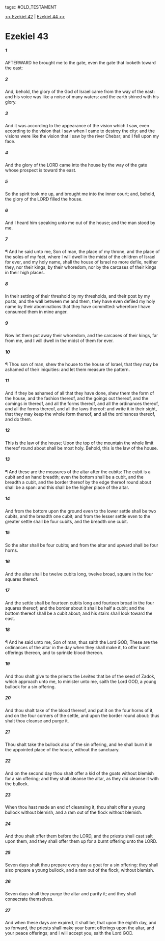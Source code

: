 tags:: #OLD_TESTAMENT

[<< Ezekiel 42](OLD_TESTAMENT/26_Ezekiel/Ezekiel_42.md) | [Ezekiel 44 >>](OLD_TESTAMENT/26_Ezekiel/Ezekiel_44.md)

# Ezekiel 43

##### 1

AFTERWARD he brought me to the gate, even the gate that looketh toward the east:

##### 2

And, behold, the glory of the God of Israel came from the way of the east: and his voice was like a noise of many waters: and the earth shined with his glory.

##### 3

And it was according to the appearance of the vision which I saw, even according to the vision that I saw when I came to destroy the city: and the visions were like the vision that I saw by the river Chebar; and I fell upon my face.

##### 4

And the glory of the LORD came into the house by the way of the gate whose prospect is toward the east.

##### 5

So the spirit took me up, and brought me into the inner court; and, behold, the glory of the LORD filled the house.

##### 6

And I heard him speaking unto me out of the house; and the man stood by me.

##### 7

¶ And he said unto me, Son of man, the place of my throne, and the place of the soles of my feet, where I will dwell in the midst of the children of Israel for ever, and my holy name, shall the house of Israel no more defile, neither they, nor their kings, by their whoredom, nor by the carcases of their kings in their high places.

##### 8

In their setting of their threshold by my thresholds, and their post by my posts, and the wall between me and them, they have even defiled my holy name by their abominations that they have committed: wherefore I have consumed them in mine anger.

##### 9

Now let them put away their whoredom, and the carcases of their kings, far from me, and I will dwell in the midst of them for ever.

##### 10

¶ Thou son of man, shew the house to the house of Israel, that they may be ashamed of their iniquities: and let them measure the pattern.

##### 11

And if they be ashamed of all that they have done, shew them the form of the house, and the fashion thereof, and the goings out thereof, and the comings in thereof, and all the forms thereof, and all the ordinances thereof, and all the forms thereof, and all the laws thereof: and write it in their sight, that they may keep the whole form thereof, and all the ordinances thereof, and do them.

##### 12

This is the law of the house; Upon the top of the mountain the whole limit thereof round about shall be most holy. Behold, this is the law of the house.

##### 13

¶ And these are the measures of the altar after the cubits: The cubit is a cubit and an hand breadth; even the bottom shall be a cubit, and the breadth a cubit, and the border thereof by the edge thereof round about shall be a span: and this shall be the higher place of the altar.

##### 14

And from the bottom upon the ground even to the lower settle shall be two cubits, and the breadth one cubit; and from the lesser settle even to the greater settle shall be four cubits, and the breadth one cubit.

##### 15

So the altar shall be four cubits; and from the altar and upward shall be four horns.

##### 16

And the altar shall be twelve cubits long, twelve broad, square in the four squares thereof.

##### 17

And the settle shall be fourteen cubits long and fourteen broad in the four squares thereof; and the border about it shall be half a cubit; and the bottom thereof shall be a cubit about; and his stairs shall look toward the east.

##### 18

¶ And he said unto me, Son of man, thus saith the Lord GOD; These are the ordinances of the altar in the day when they shall make it, to offer burnt offerings thereon, and to sprinkle blood thereon.

##### 19

And thou shalt give to the priests the Levites that be of the seed of Zadok, which approach unto me, to minister unto me, saith the Lord GOD, a young bullock for a sin offering.

##### 20

And thou shalt take of the blood thereof, and put it on the four horns of it, and on the four corners of the settle, and upon the border round about: thus shalt thou cleanse and purge it.

##### 21

Thou shalt take the bullock also of the sin offering, and he shall burn it in the appointed place of the house, without the sanctuary.

##### 22

And on the second day thou shalt offer a kid of the goats without blemish for a sin offering; and they shall cleanse the altar, as they did cleanse it with the bullock.

##### 23

When thou hast made an end of cleansing it, thou shalt offer a young bullock without blemish, and a ram out of the flock without blemish.

##### 24

And thou shalt offer them before the LORD, and the priests shall cast salt upon them, and they shall offer them up for a burnt offering unto the LORD.

##### 25

Seven days shalt thou prepare every day a goat for a sin offering: they shall also prepare a young bullock, and a ram out of the flock, without blemish.

##### 26

Seven days shall they purge the altar and purify it; and they shall consecrate themselves.

##### 27

And when these days are expired, it shall be, that upon the eighth day, and so forward, the priests shall make your burnt offerings upon the altar, and your peace offerings; and I will accept you, saith the Lord GOD.

